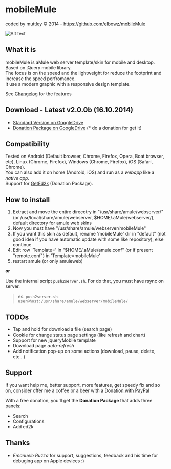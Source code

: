 mobileMule 
==========
coded by muttley © 2014 - https://github.com/elbowz/mobileMule

![Alt text](http://s13.postimg.org/iahsdd8br/responsive_showcase_mockup.jpg)

What it is
----------
mobileMule is aMule web server template/skin for mobile and desktop. Based on jQuery mobile library.  
The focus is on the speed and the lightweight for reduce the footprint and increase the speed perfromance.  
It use a modern graphic with a responsive design template.

See [Changelog](CHANGELOG.md) for the features

Download - Latest v2.0.0b (16.10.2014)
--------------------------------------
 * [Standard Version on GoogleDrive](https://drive.google.com/folderview?id=0BzaXzhTPJkC7WFFIM09uYm4zSk0&usp=sharing#list)
 * [Donation Package on GoogleDrive](https://drive.google.com/folderview?id=0BzaXzhTPJkC7SnpOVG11OF9ITlE&usp=sharing) (* do a donation for get it)

Compatibility
-------------
Tested on Android (Default browser, Chrome, Firefox, Opera, Boat browser, etc), Linux (Chrome, Firefox), Windows (Chrome, Firefox), iOS (Safari, Chrome).  
You can also add it on home (Android, iOS) and run as a *webapp* like a *native app*.  
Support for [GetEd2k](https://play.google.com/store/apps/details?id=org.anacletus.geted2k) (Donation Package).

How to install
--------------
1. Extract and move the entire direcotry in "/usr/share/amule/webserver/" (or /usr/local/share/amule/webserver, $HOME/.aMule/webserver/), default directory for amule web skins
2. Now you must have "/usr/share/amule/webserver/mobileMule"
3. If you want this skin as default, rename 'mobileMule' dir in "default" (not good idea if you have automatic update with some like repository), else continue 
4. Edit row 'Template=' in "$HOME/.aMule/amule.conf" (or if present "remote.conf") in 'Template=mobileMule'
5. restart amule (or only amuleweb)

**or**

Use the internal script ```push2server.sh```. For do that, you must have rsync on server.

> es. ```push2server.sh user@host:/usr/share/amule/webserver/mobileMule/```

TODOs
-----
 * Tap and hold for download a file (search page)
 * Cookie for change status page settings (like refresh and chart)
 * Support for new jqueryMobile template
 * Download page *auto-refresh*
 * Add notification pop-up on some actions (download, pause, delete, etc...)

Support
-------
If you want help me, better support, more features, get speedy fix and so on, consider offer me a coffee or a beer with a [Donation with PayPal](https://www.paypal.com/cgi-bin/webscr?cmd=_donations&business=muttley%2ebd%40gmail%2ecom&lc=IT&item_name=mobileMule&item_number=aMule%20web%20mobile%20skin&currency_code=EUR&bn=PP%2dDonationsBF%3abtn_donate_LG%2egif%3aNonHosted)

With a free donation, you'll get the **Donation Package** that adds three panels:

* Search
* Configurations
* Add ed2k

Thanks
------

* *Emanuele Ruzza* for support, suggestions, feedback and his time for debuging app on Apple devices :)